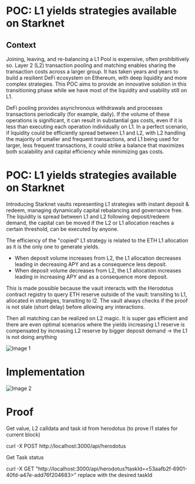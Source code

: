 # POC: L1 yields strategies available on Starknet

## Context 

Joining, leaving, and re-balancing a L1 Pool is expensive, often prohibitively so. Layer 2 (L2) transaction pooling and matching enables sharing the transaction costs across a larger group. It has taken years and years to build a resilient DeFi ecosystem on Ethereum, with deep liquidity and more complex strategies. 
This POC aims to provide an innovative solution in this transitioning phase while we have most of the liquidity and usability still on L1. 

DeFi pooling provides asynchronous withdrawals and processes transactions periodically (for example, daily). If the volume of these operations is significant, it can result in substantial gas costs, even if it is less than executing each operation individually on L1.
In a perfect scenario, if liquidity could be efficiently spread between L1 and L2, with L2 handling the majority of smaller and frequent transactions, and L1 being used for larger, less frequent transactions, it could strike a balance that maximizes both scalability and capital efficiency while minimizing gas costs.

# POC: L1 yields strategies available on Starknet

Introducing Starknet vaults representing L1 strategies with instant deposit & redeem, managing dynamically capital rebalancing and governance free. 
The liquidity is spread between L1 and L2 following deposit/redeem demand, the capital can be moved if the L2 or L1 allocation reaches a certain threshold, can be executed by anyone. 

The efficiency of the "copied" L1 strategy is related to the ETH L1 allocation as it is the only one to generate yields.
- When deposit volume increases from L2, the L1 allocation decreases leading in decreasing APY and as a consequence less deposit.
- When deposit volume decreases from L2, the L1 allocation increases leading in increasing APY and as a consequence more deposit.

This is made possible because the vault interacts with the Herodotus contract registry to query ETH reserve outside of the vault: transiting to L1, allocated in strategies, transiting to l2. 
The vault always checks if the proof is not stale (short delay) before allowing any interactions.

Then all matching can be realized on L2 magic. 
It is super gas efficient and there are even optimal scenarios where the yields increasing L1 reserve is compensated by increasing L2 reserve by bigger deposit demand -> the L1 is not doing anything

![Image 1](url-to-your-image1)

# Implementation

![Image 2](url-to-your-image2)

# Proof

Get value, L2 calldata and task id from herodotus (to prove l1 states for current block)

curl -X POST http://localhost:3000/api/herodotus 

Get Task status

curl -X GET "http://localhost:3000/api/herodotus?taskId=<53aafb2f-6901-40fd-a47e-add76f204683>"
replace with the desired taskId